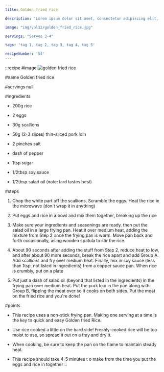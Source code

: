 ```yaml
---
title: Golden fried rice

description: "Lorem ipsum dolor sit amet, consectetur adipiscing elit, sed do eiusmod tempor incididunt ut labore et dolore magna aliqua. Tincidunt eget nullam non nisi est sit amet facilisis."

image: "img/vol12/golden_fried_rice.jpg"

servings: "Serves 3-4"

tags: 'tag 1, tag 2, tag 3, tag 4, tag 5'

recipeNumber: '54'
---
```


::recipe
#image
![golden fried rice](/img/vol12/golden_fried_rice.jpg)

#name
Golden fried rice

#servings
null

#ingredients
- 200g rice
- 2 eggs
- 30g scallions
- 50g (2-3 slices) thin-sliced pork loin

- 2 pinches salt
- dash of pepper

- 1tsp sugar
- 1/2tbsp soy sauce
- 1/2tbsp salad oil (note: lard tastes best)

#steps
1. Chop the white part off the scallions. Scramble the eggs. Heat the rice in the microwave (don't wrap it in anything)

2. Put eggs and rice in a bowl and mix them together, breaking up the rice

3. Make sure your ingredients and seasonings are ready, then put the salad oil in a large frying pan. Heat it over medium heat, adding the mixture from Step 2 once the frying pan is warm. Move pan back and forth occasionally, using wooden spatula to stir the rice.

4. About 90 seconds after adding the stuff from Step 2, reduce heat to low, and after about 90 more seconds, break the rice apart and add Group A. Add scallions and fry over medium heat. Finally, mix in soy sauce (less than 1tsp, not listed in ingredients) from a copper sauce pan. When rice is crumbly, put on a plate

5. Put just a dash of salad oil (beyond that listed in the ingredients) in the frying pan over medium heat. Put the pork loin in the pan along with Group B, flipping the meat over so it cooks on both sides. Put the meat on the fried rice and you're done!

#points
- This recipe uses a non-stick frying pan. Making one serving at a time is the key to quick and easy Golden fried Rice.

- Use rice cooked a little on the hard side! Freshly-cooked rice will be too moist to use, so spread it out on a tray and dry it.

- When cooking, be sure to keep the pan on the flame to maintain steady heat.

- This recipe should take 4-5 minutes t o make from the time you put the eggs and rice in together
::